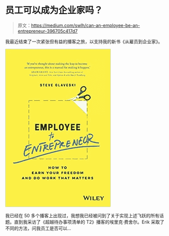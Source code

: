 # 员工可以成为企业家吗？

> 原文：<https://medium.com/swlh/can-an-employee-be-an-entrepreneur-396705c417d7>

我最近结束了一次紧张但有益的播客之旅，以支持我的新书《从雇员到企业家》。

![](img/2ec656c2d39b5b330e3cd59d1a4cec37.png)

我已经在 50 多个播客上出现过，我想我已经被问到了关于实现上述飞跃的所有话题。直到我采访了《超越待办事项清单的 T2》播客的埃里克·费舍尔。Erik 采取了不同的方法，问我员工是否可以…